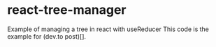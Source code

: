 # react-tree-manager
Example of managing a tree in react with useReducer
This code is the example for (dev.to post)[].
